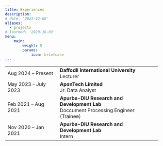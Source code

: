 ```yaml
---
title: Experiences
description: 
# date: '2023-02-08'
aliases:
  - projects
# lastmod: '2020-10-09'
menu:
    main: 
        weight: 5
        params:
            icon: briefcase
---
```



|   |   |
|---|---|
|Aug 2024 – Present   | **Daffodil International University** <br> Lecturer |
|May 2023 – July 2023   | **AponTech Limited** <br> Jr. Data Analyst |
|Feb 2021 – Aug 2021     | **Apurba-DIU Research and Development Lab** <br> Doccument Processing Engineer (Trainee)    |
|Nov 2020 – Jan 2021   | **Apurba-DIU Research and Development Lab** <br> Intern |





